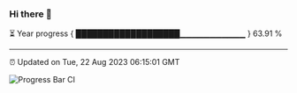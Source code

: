 ### Hi there 👋

⏳ Year progress { ███████████████████▁▁▁▁▁▁▁▁▁▁▁ } 63.91 %

---

⏰ Updated on Tue, 22 Aug 2023 06:15:01 GMT

![Progress Bar CI](https://github.com/liununu/liununu/workflows/Progress%20Bar%20CI/badge.svg)
